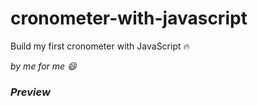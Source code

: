 # cronometer-with-javascript

Build my first cronometer with JavaScript :fire:

_by me for me :smile:_

 ### *Preview*
 
 

